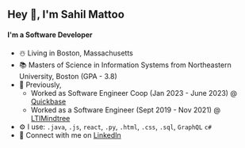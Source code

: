 ## Hey 👋, I'm Sahil Mattoo

#### I'm a Software Developer

- ☃️ Living in Boston, Massachusetts
- 📚 Masters of Science in Information Systems from Northeastern University, Boston (GPA - 3.8)
- 🏢 Previously, 
  - Worked as Software Engineer Coop (Jan 2023 - June 2023) @ [Quickbase](https://www.quickbase.com/) 
  - Worked as a Software Engineer (Sept 2019 - Nov 2021) @ [LTIMindtree](https://www.ltimindtree.com/)
- ⚙️ I use: `.java`, `.js`, `react`, `.py`, `.html`, `.css`, `.sql`, `GraphQL` `c#`
- 📱 Connect with me on [LinkedIn](https://www.linkedin.com/in/sahil-mattoo/)
